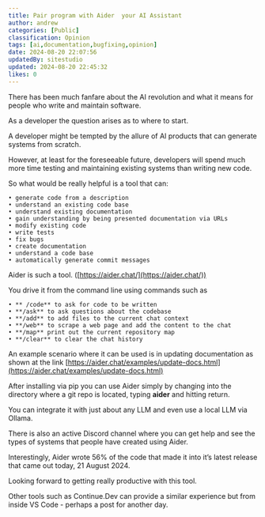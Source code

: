 ```yaml
---
title: Pair program with Aider  your AI Assistant
author: andrew
categories: [Public]
classification: Opinion
tags: [ai,documentation,bugfixing,opinion]
date: 2024-08-20 22:07:56 
updatedBy: sitestudio
updated: 2024-08-20 22:45:32 
likes: 0
---
```


There has been much fanfare about the AI revolution and what it means for people who write and maintain software.

As a developer the question arises as to where to start.

A developer might be tempted by the allure of AI products that can generate systems from scratch.

However, at least for the foreseeable future, developers will spend much more time testing and maintaining existing systems than writing new code.

So what would be really helpful is a tool that can:

```
• generate code from a description
• understand an existing code base
• understand existing documentation 
• gain understanding by being presented documentation via URLs
• modify existing code
• write tests
• fix bugs
• create documentation
• understand a code base
• automatically generate commit messages 
```

Aider is such a tool. ([https://aider.chat/](https://aider.chat/))

You drive it from the command line using commands such as
```
• ** /code** to ask for code to be written
• **/ask** to ask questions about the codebase
• **/add** to add files to the current chat context
• **/web** to scrape a web page and add the content to the chat
• **/map** print out the current repository map
• **/clear** to clear the chat history
```
An example scenario where it can be used is in updating documentation as shown at the link [https://aider.chat/examples/update-docs.html](https://aider.chat/examples/update-docs.html)

After installing via pip you can use Aider simply by changing into the directory where a git repo is located, typing **aider** and hitting return.

You can integrate it with just about any LLM and even use a local LLM via Ollama.

There is also an active Discord channel where you can get help and see the types of systems that people have created using Aider.

Interestingly, Aider wrote 56% of the code that made it into it’s latest release that came out today, 21 August 2024.

Looking forward to getting really productive with this tool.

Other tools such as Continue.Dev can provide a similar experience but from inside VS Code - perhaps a post for another day.